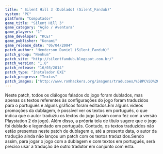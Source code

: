 ```yaml
---
title: " Silent Hill 3 (Dublado) (Silent_Fandub)"
system: "PC"
platform: "Computador"
game_title: "Silent Hill 3"
game_category: "Ação / Aventura"
game_players: "1"
game_developer: "KCET"
game_publisher: "Konami"
game_release_date: "06/04/2004"
patch_author: "Henderson Daniel (Silent_Fandub)"
patch_group: "Nenhum"
patch_site: "http://silentfandub.blogspot.com.br/"
patch_version: "1.0"
patch_release: "16/03/2014"
patch_type: "Instalador EXE"
patch_progress: "Textos"
patch_images: ["http://www.romhackers.org/imagens/traducoes/%5BPC%5D%20Silent%20Hill%203%20-%20Dublado%20-%20Silent_Fandub%20-%201.jpg"]
---
```

Neste patch, todos os diálogos falados do jogo foram dublados, mas apenas os textos referentes às configurações do jogo foram traduzidos para o português e alguns gráficos foram editados.Em alguns vídeos promoções da dublagem, é possível ver os textos em português, o que indica que o autor traduziu os textos do jogo (assim como fez com a versão Playstation 2 do jogo). Além disso, a própria tela de título sugere que o jogo foi dublado e legendado em português. Contudo, os textos traduzidos não estão presentes neste patch de dublagem e, até a presente data, o autor da tradução ainda não lançou um patch com os textos traduzidos.Sendo assim, para jogar o jogo com a dublagem e com textos em português, será preciso usar a tradução de outro tradutor em conjunto com esta.
